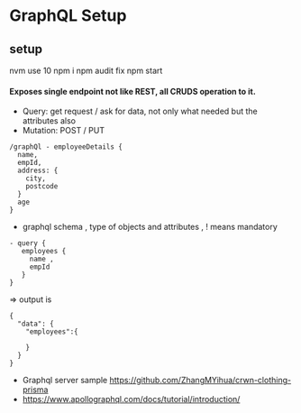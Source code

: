 # GraphQL Setup 

## setup
nvm use 10
npm i
npm audit fix
npm start

#### Exposes single endpoint not like REST, all CRUDS operation to it.
- Query: get request / ask for data, not only what needed but the attributes also
- Mutation: POST / PUT
```
/graphQl - employeeDetails {
  name,
  empId,
  address: {
    city,
    postcode
  }
  age
}
```
- graphql schema , type of objects and attributes , ! means mandatory
```
- query {
   employees {
     name ,
     empId
   }
}
```
=> output is 
```
{
  "data": {
    "employees":{

    }
  }
}
```
- Graphql server sample https://github.com/ZhangMYihua/crwn-clothing-prisma
- https://www.apollographql.com/docs/tutorial/introduction/ 
